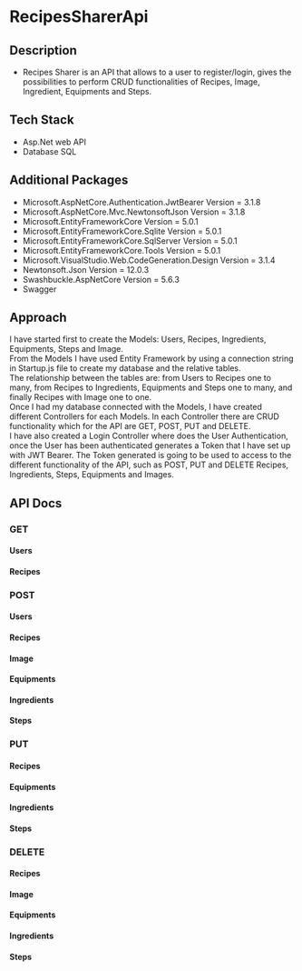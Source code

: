 # RecipesSharerApi

## Description
- Recipes Sharer is an API that allows to a user to register/login, gives the possibilities to perform CRUD functionalities of Recipes, Image, Ingredient, Equipments and Steps.

## Tech Stack
- Asp.Net web API
- Database SQL

## Additional Packages
- Microsoft.AspNetCore.Authentication.JwtBearer Version = 3.1.8
- Microsoft.AspNetCore.Mvc.NewtonsoftJson Version = 3.1.8
- Microsoft.EntityFrameworkCore Version = 5.0.1 
- Microsoft.EntityFrameworkCore.Sqlite Version = 5.0.1 
- Microsoft.EntityFrameworkCore.SqlServer Version = 5.0.1  
- Microsoft.EntityFrameworkCore.Tools Version = 5.0.1
- Microsoft.VisualStudio.Web.CodeGeneration.Design Version = 3.1.4 
- Newtonsoft.Json Version = 12.0.3 
- Swashbuckle.AspNetCore Version = 5.6.3
- Swagger

## Approach
I have started first to create the Models: Users, Recipes, Ingredients, Equipments, Steps and Image. <br />
From the Models I have used Entity Framework by using a connection string in Startup.js file to create my database and the relative tables. <br />
The relationship between the tables are: from Users to Recipes one to many, from Recipes to Ingredients, Equipments and Steps one to many, and finally Recipes with Image one to one. <br />
Once I had my database connected with the Models, I have created different Controllers for each Models. In each Controller there are CRUD functionality which for the API
are GET, POST, PUT and DELETE. <br />
I have also created a Login Controller where does the User Authentication, once the User has been authenticated generates a Token that I have set up with JWT Bearer. The Token generated is going to be used to access to the different functionality of the API, such as POST, PUT and DELETE Recipes, Ingredients, Steps, Equipments and Images.

## API Docs
### GET
#### Users
#### Recipes

### POST
#### Users
#### Recipes
#### Image
#### Equipments
#### Ingredients
#### Steps
### PUT
#### Recipes
#### Equipments
#### Ingredients
#### Steps
### DELETE
#### Recipes
#### Image
#### Equipments
#### Ingredients
#### Steps